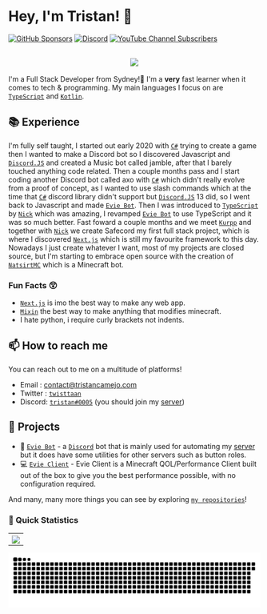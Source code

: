 # Hey, I'm Tristan! 👋

[![GitHub Sponsors](https://img.shields.io/github/sponsors/twisttaan?label=Sponsor&logo=GitHub%20Sponsors&style=flat-square)](https://github.com/sponsors/twisttaan)
[![Discord](https://img.shields.io/discord/819106797028769844?label=Discord&logo=DISCORD&style=flat-square)](https://canary.discord.com/invite/sMH8pM2w)
[![YouTube Channel Subscribers](https://img.shields.io/youtube/channel/subscribers/UCRDSJjW_R1oqBN7Yc0RbXyg?label=YT%20Subscribers&style=flat-square)](https://www.youtube.com/twisttaan?sub_confirmation=1)

<p align="center"><br>
  <a href="https://evie.pw/discord">
    <img src="https://lanyard.cnrad.dev/api/97470053615673344"/>
     </a>
</p>

I'm a Full Stack Developer from Sydney!🌭 I'm a **very** fast learner when it comes to tech & programming. My main languages I focus on are [`TypeScript`] and [`Kotlin`].

## 📚 Experience

I'm fully self taught, I started out early 2020 with [`C#`] trying to create a game then I wanted to make a Discord bot so I discovered Javascript and [`Discord.JS`] and created a Music bot called jamble, after that I barely touched anything code related. Then a couple months pass and I start coding another Discord bot called axo with [`C#`] which didn't really evolve from a proof of concept, as I wanted to use slash commands which at the time that [`C#`] discord library didn't support but [`Discord.JS`] 13 did, so I went back to Javascript and made [`Evie Bot`]. Then I was introduced to [`TypeScript`] by [`Nick`] which was amazing, I revamped [`Evie Bot`] to use TypeScript and it was so much better. Fast foward a couple months and we meet [`Kurpp`] and together with [`Nick`] we create Safecord my first full stack project, which is where I discovered [`Next.js`] which is still my favourite framework to this day. Nowadays I just create whatever I want, most of my projects are closed source, but I'm starting to embrace open source with the creation of [`NatsirtMC`] which is a Minecraft bot.

### Fun Facts 😲

- [`Next.js`] is imo the best way to make any web app.
- [`Mixin`] the best way to make anything that modifies minecraft.
- I hate python, i require curly brackets not indents.

## 📫 How to reach me

You can reach out to me on a multitude of platforms!

- Email : contact@tristancamejo.com
- Twitter : [`twisttaan`][twitter]
- Discord: [`tristan#0005`](https://discord.com/users/97470053615673344) (you should join my [server](https://evie.pw/discord))

## 🚧 Projects

- 🤖 [`Evie Bot`] - a [`Discord`] bot that is mainly used for automating my [server](https://evie.pw/discord) but it does have some utilities for other servers such as button roles.
- 💻 [`Evie Client`] - Evie Client is a Minecraft QOL/Performance Client built out of the box to give you the best performance possible, with no configuration required.

And many, many more things you can see by exploring [`my repositories`]!

### 👀 Quick Statistics

<table>
  <tr>
    <td align="center" style="padding=0;width=50%;">
      <img align="center" style="padding=0;" src="https://github-readme-stats.vercel.app/api/?username=twisttaan&show_icons=true&title_color=4F8CC9&text_color=9f9f9f&bg_color=151515&hide_border=true&icon_color=4F8CC9&hide_title=true&count_private=true" />
    </td>
  </tr>
</table>

![](https://github.com/twisttaan/twisttaan/raw/output/github-contribution-grid-snake.svg)

<!----------------- Quick Links --------------->

[`typescript`]: https://www.typescriptlang.org/
[`kotlin`]: https://kotlinlang.org/
[`natsirtmc`]: https://github.com/twisttaan/NatsirtMC
[`evie client`]: https://evie.pw
[`nick`]: https://github.com/Nciklol
[`mixin`]: https://github.com/SpongePowered/Mixin
[`c#`]: https://docs.microsoft.com/en-us/dotnet/csharp/
[`next.js`]: https://nextjs.org/
[`react`]: https://reactjs.org/
[`discord`]: https://discord.com/
[`evie bot`]: https://eviebot.rocks/
[`my repositories`]: https://github.com/twisttaan?tab=repositories
[`github readme stats`]: https://github.com/anuraghazra/github-readme-stats
[twitter]: https://twitter.com/twisttaan
[`kurpp`]: https://github.com/Kurpp
[`discord.js`]: https://github.com/discordjs
